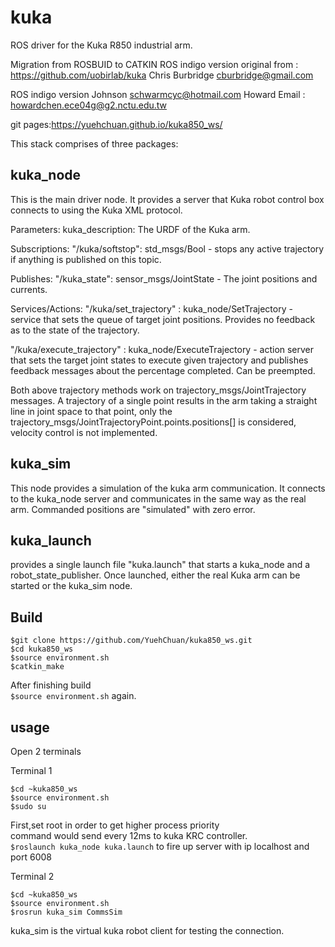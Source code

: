 kuka
====

ROS driver for the Kuka R850 industrial arm. 

Migration from ROSBUID to CATKIN ROS indigo version
original from : https://github.com/uobirlab/kuka
Chris Burbridge   cburbridge@gmail.com

ROS indigo version
Johnson  schwarmcyc@hotmail.com  Howard   Email : howardchen.ece04g@g2.nctu.edu.tw

git pages:https://yuehchuan.github.io/kuka850_ws/
 
This stack comprises of three packages:

kuka_node
---------

This is the main driver node. It provides a server that Kuka robot control box connects to using the Kuka XML protocol. 

Parameters:
kuka_description: The URDF of the Kuka arm. 

Subscriptions:
"/kuka/softstop": std_msgs/Bool - stops any active trajectory if anything is published on this topic.

Publishes:
"/kuka_state": sensor_msgs/JointState - The joint positions and currents. 

Services/Actions:
"/kuka/set_trajectory" : kuka_node/SetTrajectory - service that sets the queue of target joint positions. Provides no feedback as to the state of the trajectory.

"/kuka/execute_trajectory" : kuka_node/ExecuteTrajectory - action server that sets the target joint states to execute given trajectory and publishes feedback messages about the percentage completed. Can be preempted.

Both above trajectory methods work on trajectory_msgs/JointTrajectory messages. A trajectory of a single point results in the arm taking a straight line in joint space to that point, only the trajectory_msgs/JointTrajectoryPoint.points.positions[] is considered, velocity control is not implemented.

kuka_sim
--------
This node provides a simulation of the kuka arm communication. It connects to the kuka_node server and communicates in the same way as the real arm. Commanded positions are "simulated" with zero error.


kuka_launch
-----------
provides a single launch file "kuka.launch" that starts a kuka_node and a robot_state_publisher. Once launched, either the real Kuka arm can be started or the kuka_sim node. 


Build
---------
```
$git clone https://github.com/YuehChuan/kuka850_ws.git
$cd kuka850_ws
$source environment.sh
$catkin_make
```
After finishing build  
`$source environment.sh` again.

usage
---------
Open 2 terminals

Terminal 1  
```
$cd ~kuka850_ws
$source environment.sh
$sudo su
```
First,set root in order to get higher process priority   
command would send every 12ms to kuka KRC controller.   
`$roslaunch kuka_node kuka.launch`
to fire up server with ip localhost and port 6008

Terminal 2
```
$cd ~kuka850_ws
$source environment.sh
$rosrun kuka_sim CommsSim
```  
kuka_sim is the virtual kuka robot client for testing the connection.
